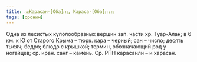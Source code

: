```yaml
---
title: ⒜Карасан-[Оба]⒯, Караса-[Оба]⒯⒵
tags: [ороним]
---
```


Одна из лесистых куполообразных вершин зап. части хр. Туар-Алан; в 6 км. к Ю от
Старого Крыма – тюрк. кара – черный; сан – число; десять тысяч; бедро; блюдо с
крышкой; термин, обозначающий род у ногайцев; ср. иран. санг – камень. Ср. РПН
карасанли – и харасан.
